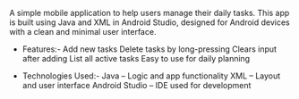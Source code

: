 A simple mobile application to help users manage their daily tasks. This app is built using Java and XML in Android Studio, designed for Android devices with a clean and minimal user interface.


* Features:-
 Add new tasks
 Delete tasks by long-pressing
 Clears input after adding
 List all active tasks
 Easy to use for daily planning


* Technologies Used:-
Java – Logic and app functionality
XML – Layout and user interface
Android Studio – IDE used for development

